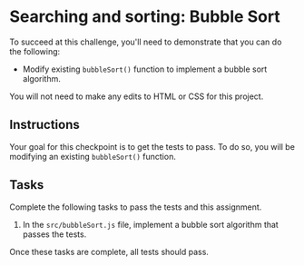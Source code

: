 # Searching and sorting: Bubble Sort

To succeed at this challenge, you'll need to demonstrate that you can do the following:

- Modify existing `bubbleSort()` function to implement a bubble sort algorithm.

You will not need to make any edits to HTML or CSS for this project.

## Instructions

Your goal for this checkpoint is to get the tests to pass.
To do so, you will be modifying an existing `bubbleSort()` function.

## Tasks

Complete the following tasks to pass the tests and this assignment.

1. In the `src/bubbleSort.js` file, implement a bubble sort algorithm that passes the tests.

Once these tasks are complete, all tests should pass.
